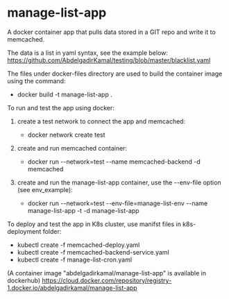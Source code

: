 # manage-list-app
A docker container app that pulls data stored in a GIT repo and write it to memcached. 

The data is a list in yaml syntax, see the example below:
  https://github.com/AbdelgadirKamal/testing/blob/master/blacklist.yaml

The files under docker-files directory are used to build the container image using the command:
  - docker build -t manage-list-app .

To run and test the app using docker:
  1. create a test network to connect the app and memcached:
     - docker network create test
     
  2. create and run memcached container:
     - docker run --network=test --name memcached-backend -d memcached
     
  3. create and run the manage-list-app container, use the --env-file option (see env_example):
     - docker run --network=test --env-file=manage-list-env --name manage-list-app -t -d manage-list-app
  
To deploy and test the app in K8s cluster, use manifst files in k8s-deployment folder:

  - kubectl create -f memcached-deploy.yaml
  - kubectl create -f memcached-backend-service.yaml
  - kubectl create -f manage-list-cron.yaml

(A container image "abdelgadirkamal/manage-list-app" is available in dockerhub)
https://cloud.docker.com/repository/registry-1.docker.io/abdelgadirkamal/manage-list-app
